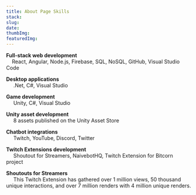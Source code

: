 ```yaml
---
title: About Page Skills
stack: 
slug: 
date: 
thumbImg: 
featuredImg:
---
```

**Full-stack web development**
<br>&nbsp;&nbsp;&nbsp;&nbsp;React, Angular, Node.js, Firebase, SQL, NoSQL, GitHub, Visual Studio Code

**Desktop applications**
<br>&nbsp;&nbsp;&nbsp;&nbsp; .Net, C#, Visual Studio

**Game development**
<br>&nbsp;&nbsp;&nbsp;&nbsp; Unity, C#, Visual Studio

**Unity asset development**
<br>&nbsp;&nbsp;&nbsp;&nbsp; 8 assets published on the Unity Asset Store

**Chatbot integrations**
<br>&nbsp;&nbsp;&nbsp;&nbsp; Twitch, YouTube, Discord, Twitter

**Twitch Extensions development**
<br>&nbsp;&nbsp;&nbsp;&nbsp; Shoutout for Streamers, NaivebotHQ, Twitch Extension for Bitcorn project
    
**Shoutouts for Streamers**
<br>&nbsp;&nbsp;&nbsp;&nbsp; This Twitch Extension has gathered over 1 million views, 50 thousand unique interactions, and over 7 million renders with 4 million unique renders.